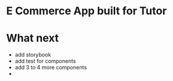 # E Commerce App built for Tutor

# What next

- add storybook
- add test for components
- add 3 to 4 more components
-
